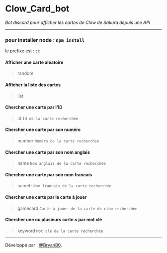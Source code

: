 # Clow_Card_bot
*Bot discord pour afficher les cartes de Clow de Sakura depuis une API*

***

### pour installer node : `npm install`

le prefixe est : `cc.`

#### Afficher une carte aléatoire
>random

#### Afficher la liste des cartes
>list

#### Chercher une carte par l'ID
>id `Id de la carte recherchée`

#### Chercher une carte par son numéro
>number `Numéro de la carte recherchée`

#### Chercher une carte par son nom anglais
>name `Nom anglais de la carte recherchée`

#### Chercher une carte par son nom francais
>namefr `Nom francais de la carte recherchée`

#### Chercher une carte par la carte à jouer
>gamecard `Carte à jouer de la carte de clow recherchée`

#### Chercher une ou plusieurs carte.s par mot clé
>keyword `Mot clé de la carte recherchée`

*** 
Développé par : [@BryanB0](https://github.com/BryanB0 "Github de BryanB0").
